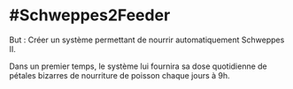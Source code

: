 #Schweppes2Feeder
================
But  : Créer un système permettant de nourrir automatiquement Schweppes II.

Dans un premier temps, le système lui fournira sa dose quotidienne de pétales bizarres de nourriture de poisson chaque jours à 9h.

